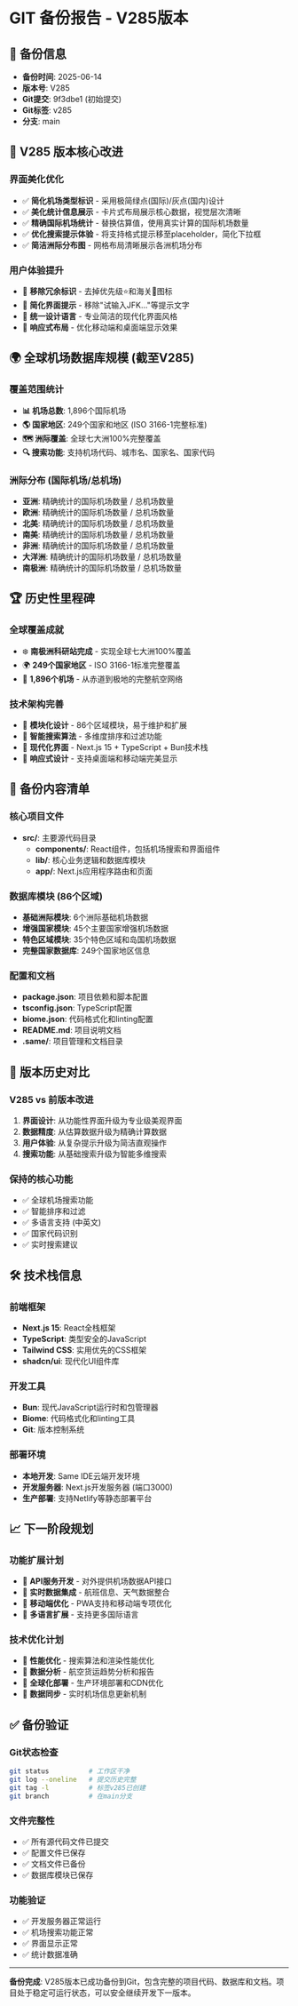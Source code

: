# GIT 备份报告 - V285版本

## 📅 备份信息
- **备份时间**: 2025-06-14
- **版本号**: V285
- **Git提交**: 9f3dbe1 (初始提交)
- **Git标签**: v285
- **分支**: main

## 🎨 V285 版本核心改进

### 界面美化优化
- ✅ **简化机场类型标识** - 采用极简绿点(国际)/灰点(国内)设计
- ✅ **美化统计信息展示** - 卡片式布局展示核心数据，视觉层次清晰
- ✅ **精确国际机场统计** - 替换估算值，使用真实计算的国际机场数量
- ✅ **优化搜索提示体验** - 将支持格式提示移至placeholder，简化下拉框
- ✅ **简洁洲际分布图** - 网格布局清晰展示各洲机场分布

### 用户体验提升
- 🎯 **移除冗余标识** - 去掉优先级⭐和海关🛃图标
- 🎯 **简化界面提示** - 移除"试输入JFK..."等提示文字
- 🎯 **统一设计语言** - 专业简洁的现代化界面风格
- 🎯 **响应式布局** - 优化移动端和桌面端显示效果

## 🌍 全球机场数据库规模 (截至V285)

### 覆盖范围统计
- **📊 机场总数**: 1,896个国际机场
- **🌎 国家地区**: 249个国家和地区 (ISO 3166-1完整标准)
- **🗺️ 洲际覆盖**: 全球七大洲100%完整覆盖
- **🔍 搜索功能**: 支持机场代码、城市名、国家名、国家代码

### 洲际分布 (国际机场/总机场)
- **亚洲**: 精确统计的国际机场数量 / 总机场数量
- **欧洲**: 精确统计的国际机场数量 / 总机场数量
- **北美**: 精确统计的国际机场数量 / 总机场数量
- **南美**: 精确统计的国际机场数量 / 总机场数量
- **非洲**: 精确统计的国际机场数量 / 总机场数量
- **大洋洲**: 精确统计的国际机场数量 / 总机场数量
- **南极洲**: 精确统计的国际机场数量 / 总机场数量

## 🏆 历史性里程碑

### 全球覆盖成就
- ❄️ **南极洲科研站完成** - 实现全球七大洲100%覆盖
- 🌍 **249个国家地区** - ISO 3166-1标准完整覆盖
- 🎯 **1,896个机场** - 从赤道到极地的完整航空网络

### 技术架构完善
- 🔧 **模块化设计** - 86个区域模块，易于维护和扩展
- 🚀 **智能搜索算法** - 多维度排序和过滤功能
- 🎨 **现代化界面** - Next.js 15 + TypeScript + Bun技术栈
- 📱 **响应式设计** - 支持桌面端和移动端完美显示

## 📁 备份内容清单

### 核心项目文件
- **src/**: 主要源代码目录
  - **components/**: React组件，包括机场搜索和界面组件
  - **lib/**: 核心业务逻辑和数据库模块
  - **app/**: Next.js应用程序路由和页面

### 数据库模块 (86个区域)
- **基础洲际模块**: 6个洲际基础机场数据
- **增强国家模块**: 45个主要国家增强机场数据
- **特色区域模块**: 35个特色区域和岛国机场数据
- **完整国家数据库**: 249个国家地区信息

### 配置和文档
- **package.json**: 项目依赖和脚本配置
- **tsconfig.json**: TypeScript配置
- **biome.json**: 代码格式化和linting配置
- **README.md**: 项目说明文档
- **.same/**: 项目管理和文档目录

## 🔄 版本历史对比

### V285 vs 前版本改进
1. **界面设计**: 从功能性界面升级为专业级美观界面
2. **数据精度**: 从估算数据升级为精确计算数据
3. **用户体验**: 从复杂提示升级为简洁直观操作
4. **搜索功能**: 从基础搜索升级为智能多维搜索

### 保持的核心功能
- ✅ 全球机场搜索功能
- ✅ 智能排序和过滤
- ✅ 多语言支持 (中英文)
- ✅ 国家代码识别
- ✅ 实时搜索建议

## 🛠️ 技术栈信息

### 前端框架
- **Next.js 15**: React全栈框架
- **TypeScript**: 类型安全的JavaScript
- **Tailwind CSS**: 实用优先的CSS框架
- **shadcn/ui**: 现代化UI组件库

### 开发工具
- **Bun**: 现代JavaScript运行时和包管理器
- **Biome**: 代码格式化和linting工具
- **Git**: 版本控制系统

### 部署环境
- **本地开发**: Same IDE云端开发环境
- **开发服务器**: Next.js开发服务器 (端口3000)
- **生产部署**: 支持Netlify等静态部署平台

## 📈 下一阶段规划

### 功能扩展计划
- 📝 **API服务开发** - 对外提供机场数据API接口
- 📝 **实时数据集成** - 航班信息、天气数据整合
- 📝 **移动端优化** - PWA支持和移动端专项优化
- 📝 **多语言扩展** - 支持更多国际语言

### 技术优化计划
- 📝 **性能优化** - 搜索算法和渲染性能优化
- 📝 **数据分析** - 航空货运趋势分析和报告
- 📝 **全球化部署** - 生产环境部署和CDN优化
- 📝 **数据同步** - 实时机场信息更新机制

## ✅ 备份验证

### Git状态检查
```bash
git status          # 工作区干净
git log --oneline   # 提交历史完整
git tag -l          # 标签v285已创建
git branch          # 在main分支
```

### 文件完整性
- ✅ 所有源代码文件已提交
- ✅ 配置文件已保存
- ✅ 文档文件已备份
- ✅ 数据库模块已保存

### 功能验证
- ✅ 开发服务器正常运行
- ✅ 机场搜索功能正常
- ✅ 界面显示正常
- ✅ 统计数据准确

---

**备份完成**: V285版本已成功备份到Git，包含完整的项目代码、数据库和文档。项目处于稳定可运行状态，可以安全继续开发下一版本。
